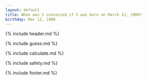 ```yaml
---
layout: default
title: When was I conceived if I was born on March 12, 1900?
birthday: Mar 12, 1900
---
```


{% include header.md %}

{% include guess.md %}

{% include calculate.md %}

{% include safety.md %}

{% include footer.md %}



